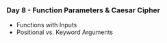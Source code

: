### Day 8 - Function Parameters & Caesar Cipher

- Functions with Inputs
- Positional vs. Keyword Arguments